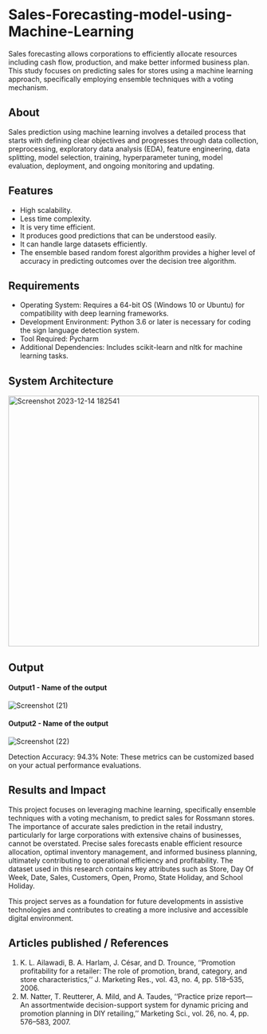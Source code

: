 # Sales-Forecasting-model-using-Machine-Learning

Sales forecasting allows corporations to efficiently allocate resources including cash flow, production, and make better informed business plan. This study focuses on predicting sales for stores using a machine learning approach, specifically employing ensemble techniques with a voting mechanism.
 
## About
<!--Detailed Description about the project-->
Sales prediction using machine learning involves a detailed process that starts with defining clear objectives and progresses through data collection, preprocessing, exploratory data analysis (EDA), feature engineering, data splitting, model selection, training, hyperparameter tuning, model evaluation, deployment, and ongoing monitoring and updating.

## Features
<!--List the features of the project as shown below-->
- High scalability.
- Less time complexity.
- It is very time efficient.
- It produces good predictions that can be understood easily.
- It can handle large datasets efficiently.
- The ensemble based random forest algorithm provides a higher level of accuracy in predicting outcomes over the decision tree algorithm. 

## Requirements
<!--List the requirements of the project as shown below-->
* Operating System: Requires a 64-bit OS (Windows 10 or Ubuntu) for compatibility with deep learning frameworks.
* Development Environment: Python 3.6 or later is necessary for coding the sign language detection system.
* Tool Required: Pycharm
* Additional Dependencies: Includes scikit-learn and nltk for machine learning tasks.

## System Architecture
<!--Embed the system architecture diagram as shown below-->
<img width="503" alt="Screenshot 2023-12-14 182541" src="https://github.com/Jaswanthp323/Sales-Forecasting-model-using-Machine-Learning/assets/143204560/bcd78773-4c85-45e1-8c7b-a9be084202cd">

## Output

<!--Embed the Output picture at respective places as shown below as shown below-->
#### Output1 - Name of the output

![Screenshot (21)](https://github.com/Jaswanthp323/Sales-Forecasting-model-using-Machine-Learning/assets/143204560/c468f578-4e94-4209-bfe2-110981055205)

#### Output2 - Name of the output
![Screenshot (22)](https://github.com/Jaswanthp323/Sales-Forecasting-model-using-Machine-Learning/assets/143204560/a7481f40-d0df-49b8-a531-1b9850403b76)

Detection Accuracy: 94.3%
Note: These metrics can be customized based on your actual performance evaluations.


## Results and Impact
<!--Give the results and impact as shown below-->
This project focuses on leveraging machine learning, specifically ensemble techniques with a voting mechanism, to predict sales for Rossmann stores. The importance of accurate sales prediction in the retail industry, particularly for large corporations with extensive chains of businesses, cannot be overstated. Precise sales forecasts enable efficient resource allocation, optimal inventory management, and informed business planning, ultimately contributing to operational efficiency and profitability. The dataset used in this research contains key attributes such as Store, Day Of Week, Date, Sales, Customers, Open, Promo, State Holiday, and School Holiday. 

This project serves as a foundation for future developments in assistive technologies and contributes to creating a more inclusive and accessible digital environment.

## Articles published / References
1. K. L. Ailawadi, B. A. Harlam, J. César, and D. Trounce, ‘‘Promotion profitability for a retailer: The role of promotion, brand, category, and store characteristics,’’ J. Marketing Res., vol. 43, no. 4, pp. 518–535, 2006.
2.  M. Natter, T. Reutterer, A. Mild, and A. Taudes, ‘‘Practice prize report—An assortmentwide decision-support system for dynamic pricing and promotion planning in DIY retailing,’’ Marketing Sci., vol. 26, no. 4, pp. 576–583, 2007. 
